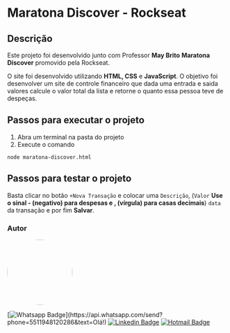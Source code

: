 # Maratona Discover - Rockseat

## Descrição

Este projeto foi desenvolvido junto com Professor **May Brito** **Maratona Discover** promovido pela Rockseat.

O site foi desenvolvido utilizando **HTML, CSS** e **JavaScript**. O objetivo foi desenvolver um site de controle financeiro que dada uma entrada e saida valores calcule o valor total da lista e retorne o quanto essa pessoa teve de despeças.

## Passos para executar o projeto

1. Abra um terminal na pasta do projeto
2. Execute o comando

```
node maratona-discover.html
```

## Passos para testar o projeto

Basta clicar no botão `+Nova Transação` e colocar uma `Descrição`, (`Valor` **Use o sinal - (negativo) para despesas e , (vírgula) para casas decimais**) `data` da transação e por fim **Salvar**.

### Autor

 <img style="border-radius: 50%;" src="https://avatars.githubusercontent.com/u/66649277?s=400&u=be84d2f8335df4ba3a1cb42b231f27ae584453c2&v=4" width="150px;" alt=""/>

[![Whatsapp Badge](https://img.shields.io/badge/-Whatsapp-4CA143?style=flat-square&labelColor=4CA143&logo=whatsapp&logoColor=white&link=https://api.whatsapp.com/send?phone=5511948120286&text=Olá!)](https://api.whatsapp.com/send?phone=5511948120286&text=Olá!)
[![Linkedin Badge](https://img.shields.io/badge/-Luciano-blue?style=flat-square&logo=Linkedin&logoColor=white&link=https://www.linkedin.com/in/lucianossouza/)](https://www.linkedin.com/in/lucianossouza/) 
[![Hotmail Badge](https://img.shields.io/badge/-Hotmail-0078D4?style=flat-square&logo=microsoft-outlook&logoColor=white&link=mailto:luciano.illustrador@hotmail.com)](mailto:luciano.illustrador@hotmail.com)